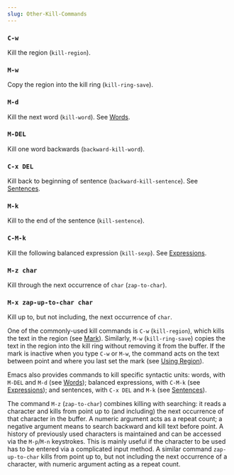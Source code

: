 ```yaml
---
slug: Other-Kill-Commands
---
```


### `C-w`

Kill the region (`kill-region`).

### `M-w`

Copy the region into the kill ring (`kill-ring-save`).

### `M-d`

Kill the next word (`kill-word`). See [Words](/docs/emacs/Words).

### `M-DEL`

Kill one word backwards (`backward-kill-word`).

### `C-x DEL`

Kill back to beginning of sentence (`backward-kill-sentence`). See [Sentences](/docs/emacs/Sentences).

### `M-k`

Kill to the end of the sentence (`kill-sentence`).

### `C-M-k`

Kill the following balanced expression (`kill-sexp`). See [Expressions](/docs/emacs/Expressions).

### `M-z char`

Kill through the next occurrence of `char` (`zap-to-char`).

### `M-x zap-up-to-char char`

Kill up to, but not including, the next occurrence of `char`.

One of the commonly-used kill commands is `C-w` (`kill-region`), which kills the text in the region (see [Mark](/docs/emacs/Mark)). Similarly, `M-w` (`kill-ring-save`) copies the text in the region into the kill ring without removing it from the buffer. If the mark is inactive when you type `C-w` or `M-w`, the command acts on the text between point and where you last set the mark (see [Using Region](/docs/emacs/Using-Region)).

Emacs also provides commands to kill specific syntactic units: words, with `M-DEL` and `M-d` (see [Words](/docs/emacs/Words)); balanced expressions, with `C-M-k` (see [Expressions](/docs/emacs/Expressions)); and sentences, with `C-x DEL` and `M-k` (see [Sentences](/docs/emacs/Sentences)).

The command `M-z` (`zap-to-char`) combines killing with searching: it reads a character and kills from point up to (and including) the next occurrence of that character in the buffer. A numeric argument acts as a repeat count; a negative argument means to search backward and kill text before point. A history of previously used characters is maintained and can be accessed via the `M-p`/`M-n` keystrokes. This is mainly useful if the character to be used has to be entered via a complicated input method. A similar command `zap-up-to-char` kills from point up to, but not including the next occurrence of a character, with numeric argument acting as a repeat count.
